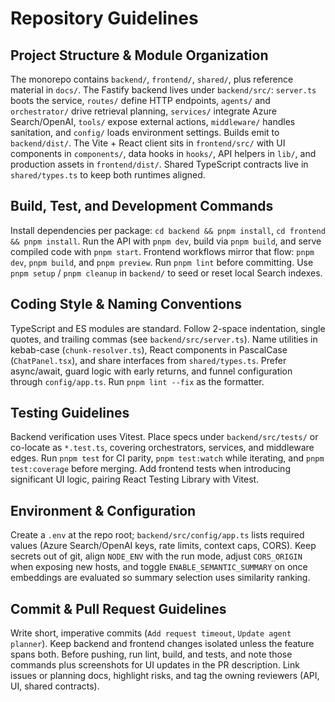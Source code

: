 # Repository Guidelines

## Project Structure & Module Organization
The monorepo contains `backend/`, `frontend/`, `shared/`, plus reference material in `docs/`. The Fastify backend lives under `backend/src/`: `server.ts` boots the service, `routes/` define HTTP endpoints, `agents/` and `orchestrator/` drive retrieval planning, `services/` integrate Azure Search/OpenAI, `tools/` expose external actions, `middleware/` handles sanitation, and `config/` loads environment settings. Builds emit to `backend/dist/`. The Vite + React client sits in `frontend/src/` with UI components in `components/`, data hooks in `hooks/`, API helpers in `lib/`, and production assets in `frontend/dist/`. Shared TypeScript contracts live in `shared/types.ts` to keep both runtimes aligned.

## Build, Test, and Development Commands
Install dependencies per package: `cd backend && pnpm install`, `cd frontend && pnpm install`. Run the API with `pnpm dev`, build via `pnpm build`, and serve compiled code with `pnpm start`. Frontend workflows mirror that flow: `pnpm dev`, `pnpm build`, and `pnpm preview`. Run `pnpm lint` before committing. Use `pnpm setup` / `pnpm cleanup` in `backend/` to seed or reset local Search indexes.

## Coding Style & Naming Conventions
TypeScript and ES modules are standard. Follow 2-space indentation, single quotes, and trailing commas (see `backend/src/server.ts`). Name utilities in kebab-case (`chunk-resolver.ts`), React components in PascalCase (`ChatPanel.tsx`), and share interfaces from `shared/types.ts`. Prefer async/await, guard logic with early returns, and funnel configuration through `config/app.ts`. Run `pnpm lint --fix` as the formatter.

## Testing Guidelines
Backend verification uses Vitest. Place specs under `backend/src/tests/` or co-locate as `*.test.ts`, covering orchestrators, services, and middleware edges. Run `pnpm test` for CI parity, `pnpm test:watch` while iterating, and `pnpm test:coverage` before merging. Add frontend tests when introducing significant UI logic, pairing React Testing Library with Vitest.

## Environment & Configuration
Create a `.env` at the repo root; `backend/src/config/app.ts` lists required values (Azure Search/OpenAI keys, rate limits, context caps, CORS). Keep secrets out of git, align `NODE_ENV` with the run mode, adjust `CORS_ORIGIN` when exposing new hosts, and toggle `ENABLE_SEMANTIC_SUMMARY` on once embeddings are evaluated so summary selection uses similarity ranking.

## Commit & Pull Request Guidelines
Write short, imperative commits (`Add request timeout`, `Update agent planner`). Keep backend and frontend changes isolated unless the feature spans both. Before pushing, run lint, build, and tests, and note those commands plus screenshots for UI updates in the PR description. Link issues or planning docs, highlight risks, and tag the owning reviewers (API, UI, shared contracts).
